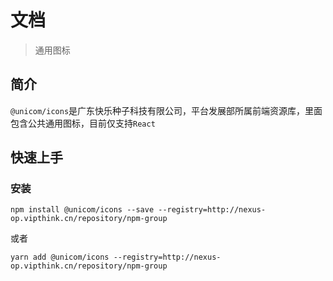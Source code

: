 # 文档

> 通用图标

## 简介

`@unicom/icons`是广东快乐种子科技有限公司，平台发展部所属前端资源库，里面包含公共通用图标，目前仅支持`React`

## 快速上手

### 安装

```shell
npm install @unicom/icons --save --registry=http://nexus-op.vipthink.cn/repository/npm-group
```

或者

```shell
yarn add @unicom/icons --registry=http://nexus-op.vipthink.cn/repository/npm-group
```
